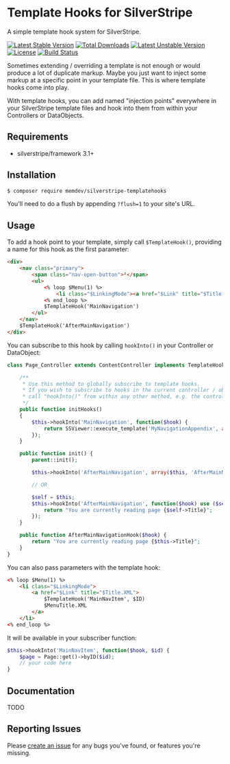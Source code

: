 # Template Hooks for SilverStripe
A simple template hook system for SilverStripe.

[![Latest Stable Version](https://poser.pugx.org/memdev/silverstripe-templatehooks/v/stable?format=flat)](https://packagist.org/packages/memdev/silverstripe-templatehooks)
[![Total Downloads](https://poser.pugx.org/memdev/silverstripe-templatehooks/downloads?format=flat)](https://packagist.org/packages/memdev/silverstripe-templatehooks)
[![Latest Unstable Version](https://poser.pugx.org/memdev/silverstripe-templatehooks/v/unstable?format=flat)](https://packagist.org/packages/memdev/silverstripe-templatehooks)
[![License](https://poser.pugx.org/memdev/silverstripe-templatehooks/license?format=flat)](https://packagist.org/packages/memdev/silverstripe-templatehooks)
[![Build Status](https://travis-ci.org/memdev/silverstripe-templatehooks.svg?branch=master)](https://travis-ci.org/memdev/silverstripe-templatehooks)

Sometimes extending / overriding a template is not enough or would produce a lot of duplicate markup.
Maybe you just want to inject some markup at a specific point in your template file.
This is where template hooks come into play.

With template hooks, you can add named "injection points" everywhere in your SilverStripe template files and hook into
them from within your Controllers or DataObjects.

## Requirements

* silverstripe/framework 3.1+

## Installation

```sh
$ composer require memdev/silverstripe-templatehooks
```

You'll need to do a flush by appending `?flush=1` to your site's URL.

## Usage

To add a hook point to your template, simply call `$TemplateHook()`, providing a name for this hook as the first parameter:

```html
<div>
    <nav class="primary">
        <span class="nav-open-button">²</span>
        <ul>
            <% loop $Menu(1) %>
                <li class="$LinkingMode"><a href="$Link" title="$Title.XML">$MenuTitle.XML</a></li>
            <% end_loop %>
            $TemplateHook('MainNavigation')
        </ul>
    </nav>
    $TemplateHook('AfterMainNavigation')
</div>
```

You can subscribe to this hook by calling `hookInto()` in your Controller or DataObject:

```php
class Page_Controller extends ContentController implements TemplateHooks {

	/**
	 * Use this method to globally subscribe to template hooks.
	 * If you wish to subscribe to hooks in the current controller / object scope,
	 * call "hookInto()" from within any other method, e.g. the controllers init() method.
	 */
	public function initHooks()
	{
		$this->hookInto('MainNavigation', function($hook) {
			return SSViewer::execute_template('MyNavigationAppendix', array());
		});
	}

	public function init() {
		parent::init();

		$this->hookInto('AfterMainNavigation', array($this, 'AfterMainNavigationHook'));

		// OR

		$self = $this;
		$this->hookInto('AfterMainNavigation', function($hook) use ($self) {
		    return "You are currently reading page {$self->Title}";
		});
	}

	public function AfterMainNavigationHook($hook) {
	    return "You are currently reading page {$this->Title}";
	}
}
```

You can also pass parameters with the template hook:

```html
<% loop $Menu(1) %>
    <li class="$LinkingMode">
        <a href="$Link" title="$Title.XML">
            $TemplateHook('MainNavItem', $ID)
            $MenuTitle.XML
        </a>
    </li>
<% end_loop %>
```

It will be available in your subscriber function:

```php
$this->hookInto('MainNavItem', function($hook, $id) {
    $page = Page::get()->byID($id);
    // your code here
}
```

## Documentation

 TODO

## Reporting Issues

Please [create an issue](http://github.com/memdev/silverstripe-templatehooks/issues) for any bugs you've found, or features you're missing.
